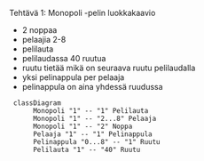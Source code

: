 Tehtävä 1: Monopoli -pelin luokkakaavio

- 2 noppaa
- pelaajia 2-8
- pelilauta
- pelilaudassa 40 ruutua
- ruutu tietää mikä on seuraava ruutu pelilaudalla
- yksi pelinappula per pelaaja
- pelinappula on aina yhdessä ruudussa

```mermaid
 classDiagram
      Monopoli "1" -- "1" Pelilauta
      Monopoli "1" -- "2...8" Pelaaja
      Monopoli "1" -- "2" Noppa
      Pelaaja "1" -- "1" Pelinappula
      Pelinappula "0...8" -- "1" Ruutu
      Pelilauta "1" -- "40" Ruutu
```
